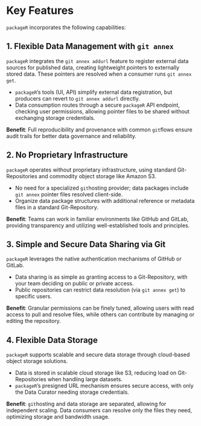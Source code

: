 # Key Features

`packageR` incorporates the following capabilities:

## 1. Flexible Data Management with `git annex` 

`packageR` integrates the `git annex addurl` feature to register external data sources for published data, creating lightweight pointers to externally stored data. These pointers are resolved when a consumer runs `git annex get`.

- `packageR`’s tools (UI, API) simplify external data registration, but producers can revert to `git annex addurl` directly.
- Data consumption routes through a secure `packageR` API endpoint, checking user permissions, allowing pointer files to be shared without exchanging storage credentials.

**Benefit**: Full reproducibility and provenance with common `git`flows ensure audit trails for better data governance and reliability.

## 2. No Proprietary Infrastructure

`packageR` operates without proprietary infrastructure, using standard Git-Repositories and commodity object storage like Amazon S3.

- No need for a specialized `git`hosting provider; data packages include `git annex` pointer files resolved client-side.
- Organize data package structures with additional reference or metadata files in a standard Git-Repository.

**Benefit**: Teams can work in familiar environments like GitHub and GitLab, providing transparency and utilizing well-established tools and principles.

## 3. Simple and Secure Data Sharing via Git

`packageR` leverages the native authentication mechanisms of GitHub or GitLab.

- Data sharing is as simple as granting access to a Git-Repository, with your team deciding on public or private access.
- Public repositories can restrict data resolution (via `git annex get`) to specific users.

**Benefit**: Granular permissions can be finely tuned, allowing users with read access to pull and resolve files, while others can contribute by managing or editing the repository.

## 4. Flexible Data Storage

`packageR` supports scalable and secure data storage through cloud-based object storage solutions.

- Data is stored in scalable cloud storage like S3, reducing load on Git-Repositories when handling large datasets.
- `packageR`’s presigned URL mechanism ensures secure access, with only the Data Curator needing storage credentials.

**Benefit**: `git`hosting and data storage are separated, allowing for independent scaling. Data consumers can resolve only the files they need, optimizing storage and bandwidth usage.

